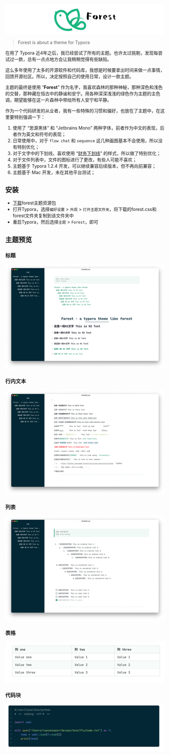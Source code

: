![logo](./logo.png)

>   Forest is about a theme for Typora

在用了 Typora 近4年之后，我已经尝试了所有的主题。也许太过挑剔，发现每尝试过一款，总有一点点地方会让我稍稍觉得有些缺陷。

这么多年使用了太多的开源软件和代码库，我想是时候要拿出时间来做一点事情，回馈开源社区。所以，决定按照自己的使用日常，设计一款主题。

主题的最终是使用 “**Forest**” 作为名字，我喜欢森林的那种神秘，那种深色和浅色的交替，那种藏在恒古中的静谧和安宁。用各种深深浅浅的绿色作为主题的主色调，期望能够在这一片森林中带给所有人安宁和平静。

作为一个代码研发的从业者，我有一些特殊的习惯和偏好，也放在了主题中，在这里要特别强调一下：

1.   使用了 “思源黑体” 和 “Jetbrains Mono” 两种字体，前者作为中文的表现，后者作为英文和符号的表现；
2.   日常使用中，对于 `flow chat` 和 `sequence` 这几种画图基本不会使用，所以没有特别优化；
3.   对于文字中的下划线，喜欢使用 “<u>财务下划线</u>” 的样式，所以做了特别优化；
4.   对于文件列表中，文件的图标进行了更改，有些人可能不喜欢；
5.   主题基于 Typora 1.2.4 开发，可以继续兼容后续版本，但不再向前兼容；
6.   主题基于 Mac 开发，未在其他平台测试；



## 安装

- [下载](https://github.com/sylviaxgj/typora-forest-theme/releases)forest主题资源包
- 打开Typora，选择`偏好设置` > `外观` > `打开主题文件夹`，将下载的forest.css和forest文件夹复制到该文件夹中
- 重启Typora，然后选择`主题` > `Forest`，即可



## 主题预览

### 标题

![image-20220519000233610](./assets/heading.png)

### 行内文本

![image-20220519000338108](./assets/text.png)

### 列表

![image-20220519000545574](./assets/list.png)

### 表格

![image-20220519000918940](./assets/table.png)

### 代码块

![image-20220519001133841](./assets/code.png)
